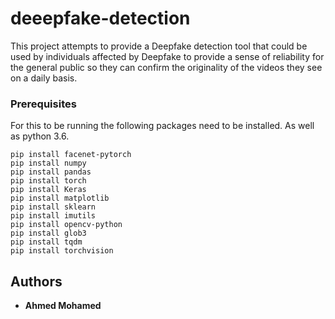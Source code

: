 # deeepfake-detection
This project attempts to provide a Deepfake detection tool that could be used by individuals affected by Deepfake to provide a sense of reliability for the general public so they can confirm the originality of the videos they see on a daily basis. 

### Prerequisites

For this to be running the following packages need to be installed. As well as python 3.6. 
```
pip install facenet-pytorch
pip install numpy
pip install pandas
pip install torch
pip install Keras
pip install matplotlib
pip install sklearn
pip install imutils
pip install opencv-python
pip install glob3
pip install tqdm
pip install torchvision
```

## Authors

* **Ahmed Mohamed** 



